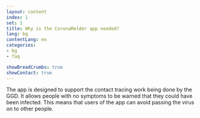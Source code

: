 ```yaml
---
layout: content
index: 1
set: 1
title: Why is the CoronaMelder app needed?
lang: bg
contentLang: en
categories:
- bg
- faq

showBreadCrumbs: true
showContact: true
---
```


The app is designed to support the contact tracing work being done by the GGD. It allows people with no symptoms to be warned that they could have been infected. This means that users of the app can avoid passing the virus on to other people.
